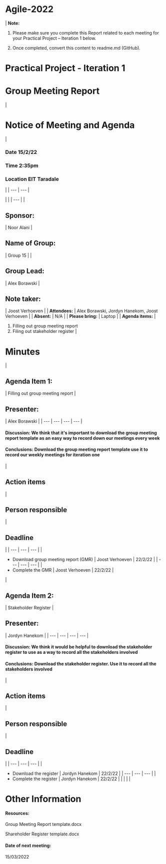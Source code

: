 # Agile-2022
|
**Note:**

1. Please make sure you complete this Report related to each meeting for your Practical Project – Iteration 1 below.

2. Once completed, convert this content to readme.md (GitHub).

# **Practical Project - Iteration 1**

# Group Meeting Report

|

# **Notice of Meeting and Agenda**
 |
### Date 15/2/22

### Time 2:35pm

### Location EIT Taradale
 |
| --- | --- |

|
 |
| --- |
|
## Sponsor:
 | Noor Alani |
## Name of Group:
 | Group 15 |
|
## Group Lead:
 | Alex Borawski |
## Note taker:
 | Joost Verhoeven |
| **Attendees:** | Alex Borawski, Jordyn Hanekom, Joost Verhoeven |
| **Absent:** | N/A |
| **Please bring:** | Laptop |
| **Agenda items:** |
1. Filling out group meeting report
2. Filing out stakeholder register
 |

# Minutes

|
## Agenda Item 1:
 | Filling out group meeting report
 |
## Presenter:
 | Alex Borawski |
| --- | --- | --- | --- |

#### Discussion: We think that it&#39;s important to download the group meeting report template as an easy way to record down our meetings every week

#### Conclusions: Download the group meeting report template use it to record our weekly meetings for iteration one

####


|
## Action items
 |
## Person responsible
 |
## Deadline
 |
| --- | --- | --- |
|
- Download group meeting report (GMR)
 | Joost Verhoeven | 22/2/22 |
| --- | --- | --- |
|
- Complete the GMR
 | Joost Verhoeven | 22/2/22 |

|
## Agenda Item 2:
 | Stakeholder Register |
## Presenter:
 | Jordyn Hanekom |
| --- | --- | --- | --- |

#### Discussion: We think it would be helpful to download the stakeholder register to use as a way to record all the stakeholders involved

#### Conclusions: Download the stakeholder register. Use it to record all the stakeholders involved

|
## Action items
 |
## Person responsible
 |
## Deadline
 |
| --- | --- | --- |
|
- Download the register
 | Jordyn Hanekom | 22/2/22 |
| --- | --- | --- |
|
- Complete the register
 | Jordyn Hanekom | 22/2/22 |
|
 |
 |
 |

# Other Information

#### Resources:

Group Meeting Report template.docx

Shareholder Register template.docx

#### Date of next meeting:

15/03/2022

